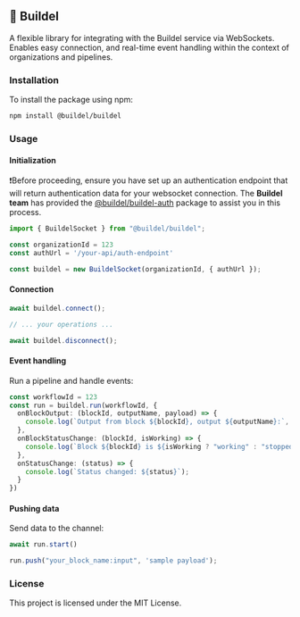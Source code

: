 ## 🚀 Buildel
A flexible library for integrating with the Buildel service via WebSockets.
Enables easy connection, and real-time event handling within the context of organizations and pipelines.


### Installation
To install the package using npm:

```bash
npm install @buildel/buildel
```

### Usage

#### Initialization
❗Before proceeding, ensure you have set up an authentication endpoint that will return authentication data for your websocket connection. 
The **Buildel team** has provided the  [@buildel/buildel-auth](https://www.npmjs.com/package/@buildel/buildel-auth) package to assist you in this process.
```ts
import { BuildelSocket } from "@buildel/buildel";

const organizationId = 123
const authUrl = '/your-api/auth-endpoint'

const buildel = new BuildelSocket(organizationId, { authUrl });
```

#### Connection

```ts
await buildel.connect();

// ... your operations ...

await buildel.disconnect();
```

#### Event handling 
Run a pipeline and handle events:

```ts
const workflowId = 123
const run = buildel.run(workflowId, {
  onBlockOutput: (blockId, outputName, payload) => {
    console.log(`Output from block ${blockId}, output ${outputName}:`, payload);
  },
  onBlockStatusChange: (blockId, isWorking) => {
    console.log(`Block ${blockId} is ${isWorking ? "working" : "stopped"}`);
  },
  onStatusChange: (status) => {
    console.log(`Status changed: ${status}`);
  }
})
```

#### Pushing data
Send data to the channel:
```ts
await run.start()

run.push("your_block_name:input", 'sample payload');
```

### License
This project is licensed under the MIT License.
